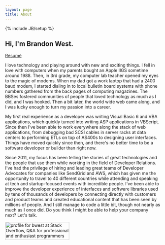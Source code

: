 ```yaml
---
layout: page
title: About
---
```

{% include JB/setup %}

## Hi, I'm Brandon West.

<a href="http://bwe.st/Brandon West - resume.pdf"><i class="icon-file" style="vertical-align: baseline"></i> Résumé</a>

I love technology and playing around with new and exciting things. I fell in love with computers when my parents bought an Apple IIGS sometime around 1988. Then, in 3rd grade, my computer lab teacher opened my eyes to the magic of modems. When my dad got a work laptop that had a 2400 baud modem, I started dialing in to local bulletin board systems with phone numbers gathered from the back pages of computing magazines. The BBSes fostered communities of people that loved technology as much as I did, and I was hooked. Then a bit later, the world wide web came along, and I was lucky enough to turn my passion into a career.

My first real experience as a developer was writing Visual Basic 6 and VBA applications, which quickly turned into writing ASP applications in VBScript. Since then I've been able to work everywhere along the stack of web applications, from debugging bad SCSI cables in server racks at data centers to performing ETLs on top of AS400s to designing user interfaces. Things have moved quickly since then, and there's no better time to be a software developer or builder than right now.

Since 2011, my focus has been telling the stories of great technologies and the people that use them while working in the field of Developer Relations. I've had the privilege of hiring and leading great teams of Developer Advocates for companies like SendGrid and AWS, which has given me the opportunity to travel to 40 different countries while attending and speaking at tech and startup-focused events with incredible people. I've been able to improve the developer experience of interfaces and software libraries used by tens of thousands of developers by connecting directly with customers and product teams and created educational content that has been seen by millions of people. And I still manage to code a little bit, though not nearly as much as I once did. Do you think I might be able to help your company next? Let's talk.

<a href="https://stackoverflow.com/users/401096/bwest"><img src="https://stackoverflow.com/users/flair/401096.png" width="208" height="58" alt="profile for bwest at Stack Overflow, Q&amp;A for professional and enthusiast programmers" title="profile for bwest at Stack Overflow, Q&amp;A for professional and enthusiast programmers"></a>
